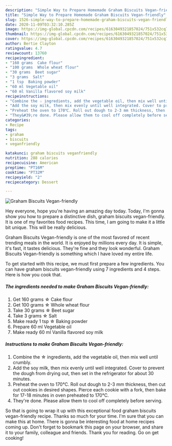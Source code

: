 ```yaml
---
description: "Simple Way to Prepare Homemade Graham Biscuits Vegan-friendly"
title: "Simple Way to Prepare Homemade Graham Biscuits Vegan-friendly"
slug: 1526-simple-way-to-prepare-homemade-graham-biscuits-vegan-friendly
date: 2020-11-09T03:32:10.285Z
image: https://img-global.cpcdn.com/recipes/6163049321857024/751x532cq70/graham-biscuits-vegan-friendly-recipe-main-photo.jpg
thumbnail: https://img-global.cpcdn.com/recipes/6163049321857024/751x532cq70/graham-biscuits-vegan-friendly-recipe-main-photo.jpg
cover: https://img-global.cpcdn.com/recipes/6163049321857024/751x532cq70/graham-biscuits-vegan-friendly-recipe-main-photo.jpg
author: Bertie Clayton
ratingvalue: 4.7
reviewcount: 13760
recipeingredient:
- "160 grams  Cake flour"
- "100 grams  Whole wheat flour"
- "30 grams  Beet sugar"
- "3 grams  Salt"
- "1 tsp  Baking powder"
- "60 ml Vegetable oil"
- "60 ml Vanilla flavored soy milk"
recipeinstructions:
- "Combine the ☆ ingredients, add the vegetable oil, then mix well until crumbly."
- "Add the soy milk, then mix evenly until well integrated. Cover to prevent the dough from drying out, then set in the refrigerator for about 30 minutes."
- "Preheat the oven to 170℃. Roll out dough to 2-3 mm thickness, then cut out cookies in desired shapes. Pierce each cookie with a fork, then bake for 17-18 minutes in oven preheated to 170℃."
- "They&#39;re done. Please allow them to cool off completely before serving."
categories:
- Recipe
tags:
- graham
- biscuits
- veganfriendly

katakunci: graham biscuits veganfriendly 
nutrition: 288 calories
recipecuisine: American
preptime: "PT16M"
cooktime: "PT32M"
recipeyield: "2"
recipecategory: Dessert

---
```



![Graham Biscuits Vegan-friendly](https://img-global.cpcdn.com/recipes/6163049321857024/751x532cq70/graham-biscuits-vegan-friendly-recipe-main-photo.jpg)

Hey everyone, hope you're having an amazing day today. Today, I'm gonna show you how to prepare a distinctive dish, graham biscuits vegan-friendly. It is one of my favorites food recipes. This time, I am going to make it a little bit unique. This will be really delicious.



Graham Biscuits Vegan-friendly is one of the most favored of recent trending meals in the world. It is enjoyed by millions every day. It is simple, it's fast, it tastes delicious. They're fine and they look wonderful. Graham Biscuits Vegan-friendly is something which I have loved my entire life.


To get started with this recipe, we must first prepare a few ingredients. You can have graham biscuits vegan-friendly using 7 ingredients and 4 steps. Here is how you cook that.

<!--inarticleads1-->

##### The ingredients needed to make Graham Biscuits Vegan-friendly:

1. Get 160 grams ☆ Cake flour
1. Get 100 grams ☆ Whole wheat flour
1. Take 30 grams ☆ Beet sugar
1. Take 3 grams ☆ Salt
1. Make ready 1 tsp ☆ Baking powder
1. Prepare 60 ml Vegetable oil
1. Make ready 60 ml Vanilla flavored soy milk




<!--inarticleads2-->

##### Instructions to make Graham Biscuits Vegan-friendly:

1. Combine the ☆ ingredients, add the vegetable oil, then mix well until crumbly.
1. Add the soy milk, then mix evenly until well integrated. Cover to prevent the dough from drying out, then set in the refrigerator for about 30 minutes.
1. Preheat the oven to 170℃. Roll out dough to 2-3 mm thickness, then cut out cookies in desired shapes. Pierce each cookie with a fork, then bake for 17-18 minutes in oven preheated to 170℃.
1. They&#39;re done. Please allow them to cool off completely before serving.




So that is going to wrap it up with this exceptional food graham biscuits vegan-friendly recipe. Thanks so much for your time. I'm sure that you can make this at home. There is gonna be interesting food at home recipes coming up. Don't forget to bookmark this page on your browser, and share it to your family, colleague and friends. Thank you for reading. Go on get cooking!
